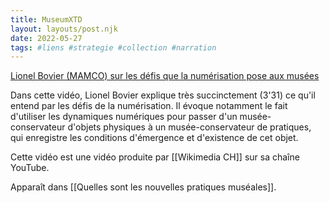 ```yaml
---
title: MuseumXTD
layout: layouts/post.njk
date: 2022-05-27
tags: #liens #strategie #collection #narration
---
```


[Lionel Bovier (MAMCO) sur les défis que la numérisation pose aux musées](https://www.youtube.com/watch?v=ikHeZ1256B4&list=PL7Kb_aUJUxuSSLSIz55nWtllKSlu07NsV)

Dans cette vidéo, Lionel Bovier explique très succinctement (3'31) ce qu'il entend par les défis de la numérisation. Il évoque notamment le fait d'utiliser les dynamiques numériques pour passer d'un musée-conservateur d'objets physiques à un musée-conservateur de pratiques, qui enregistre les conditions d'émergence et d'existence de cet objet. 

Cette vidéo est une vidéo produite par [[Wikimedia CH]] sur sa chaîne YouTube. 

Apparaît dans [[Quelles sont les nouvelles pratiques muséales]]. 